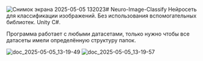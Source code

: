 ![Снимок экрана 2025-05-05 132023](https://github.com/user-attachments/assets/4299b08e-ebfe-4817-8cf9-7de09ce76475)# Neuro-Image-Classify
Нейросеть для классификации изображений. Без использования вспомогательных библиотек. Unity C#.

Программа работает с любыми датасетами, только нужно чтобы все датасеты имели определённую структуру папок.

![doc_2025-05-05_13-19-49](https://github.com/user-attachments/assets/ade84579-1cfb-4492-ac1a-bd5feb01334c)
![doc_2025-05-05_13-19-57](https://github.com/user-attachments/assets/bad7f7b1-070e-4af7-91b7-5bf3df433a1f)

